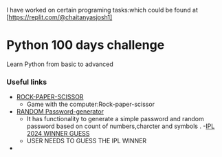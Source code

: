 I have worked on certain programing tasks:which could be found at [https://replit.com/@chaitanyasjosh1]
#  Python 100 days challenge
Learn Python from basic to advanced
### Useful links
 - [ROCK-PAPER-SCISSOR](https://replit.com/@chaitanyasjosh1/rock-paper-scissors?v=1)
   + Game with the computer:Rock-paper-scissor
 - [RANDOM Password-generator](https://replit.com/@chaitanyasjosh1/password-generator)
   + It has functionality to generate a simple password and random password based on count of numbers,charcter and symbols .
 -[IPL 2024 WINNER GUESS](https://replit.com/@chaitanyasjosh1/IPLWINNER)
    + USER NEEDS TO GUESS THE IPL WINNER
  -
 
